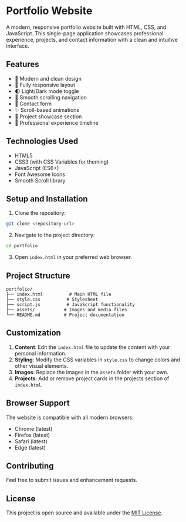 # Portfolio Website

A modern, responsive portfolio website built with HTML, CSS, and JavaScript. This single-page application showcases professional experience, projects, and contact information with a clean and intuitive interface.

## Features

- 🎨 Modern and clean design
- 📱 Fully responsive layout
- 🌓 Light/Dark mode toggle
- 🔄 Smooth scrolling navigation
- 📝 Contact form
- ✨ Scroll-based animations
- 🎯 Project showcase section
- 💼 Professional experience timeline

## Technologies Used

- HTML5
- CSS3 (with CSS Variables for theming)
- JavaScript (ES6+)
- Font Awesome Icons
- Smooth Scroll library

## Setup and Installation

1. Clone the repository:
```bash
git clone <repository-url>
```

2. Navigate to the project directory:
```bash
cd portfolio
```

3. Open `index.html` in your preferred web browser.

## Project Structure

```
portfolio/
├── index.html          # Main HTML file
├── style.css          # Stylesheet
├── script.js          # JavaScript functionality
├── assets/           # Images and media files
└── README.md         # Project documentation
```

## Customization

1. **Content**: Edit the `index.html` file to update the content with your personal information.
2. **Styling**: Modify the CSS variables in `style.css` to change colors and other visual elements.
3. **Images**: Replace the images in the `assets` folder with your own.
4. **Projects**: Add or remove project cards in the projects section of `index.html`.

## Browser Support

The website is compatible with all modern browsers:
- Chrome (latest)
- Firefox (latest)
- Safari (latest)
- Edge (latest)

## Contributing

Feel free to submit issues and enhancement requests.

## License

This project is open source and available under the [MIT License](LICENSE). 
